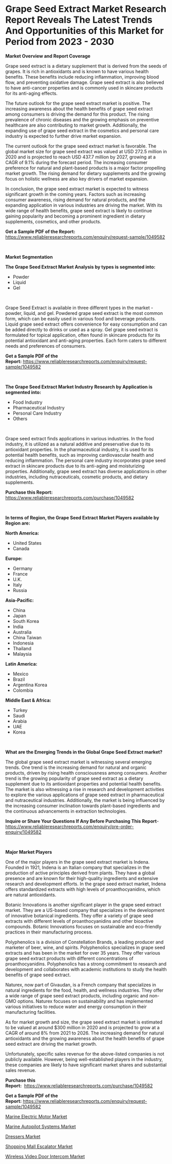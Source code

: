 <p><h1>Grape Seed Extract Market Research Report Reveals The Latest Trends And Opportunities of this Market for Period from 2023 - 2030</h1></p><p><strong>Market Overview and Report Coverage</strong></p>
<p><p>Grape seed extract is a dietary supplement that is derived from the seeds of grapes. It is rich in antioxidants and is known to have various health benefits. These benefits include reducing inflammation, improving blood flow, and preventing oxidative damage. Grape seed extract is also believed to have anti-cancer properties and is commonly used in skincare products for its anti-aging effects.</p><p>The future outlook for the grape seed extract market is positive. The increasing awareness about the health benefits of grape seed extract among consumers is driving the demand for this product. The rising prevalence of chronic diseases and the growing emphasis on preventive healthcare are also contributing to market growth. Additionally, the expanding use of grape seed extract in the cosmetics and personal care industry is expected to further drive market expansion.</p><p>The current outlook for the grape seed extract market is favorable. The global market size for grape seed extract was valued at USD 272.5 million in 2020 and is projected to reach USD 437.7 million by 2027, growing at a CAGR of 9.1% during the forecast period. The increasing consumer preference for natural and plant-based products is a major factor propelling market growth. The rising demand for dietary supplements and the growing focus on holistic wellness are also key drivers of market expansion.</p><p>In conclusion, the grape seed extract market is expected to witness significant growth in the coming years. Factors such as increasing consumer awareness, rising demand for natural products, and the expanding application in various industries are driving the market. With its wide range of health benefits, grape seed extract is likely to continue gaining popularity and becoming a prominent ingredient in dietary supplements, cosmetics, and other products.</p></p>
<p><strong>Get a Sample PDF of the Report:</strong> <a href="https://www.reliableresearchreports.com/enquiry/request-sample/1049582">https://www.reliableresearchreports.com/enquiry/request-sample/1049582</a></p>
<p>&nbsp;</p>
<p><strong>Market Segmentation</strong></p>
<p><strong>The Grape Seed Extract Market Analysis by types is segmented into:</strong></p>
<p><ul><li>Powder</li><li>Liquid</li><li>Gel</li></ul></p>
<p>&nbsp;</p>
<p><p>Grape Seed Extract is available in three different types in the market - powder, liquid, and gel. Powdered grape seed extract is the most common form, which can be easily used in various food and beverage products. Liquid grape seed extract offers convenience for easy consumption and can be added directly to drinks or used as a spray. Gel grape seed extract is formulated for topical application, often found in skincare products for its potential antioxidant and anti-aging properties. Each form caters to different needs and preferences of consumers.</p></p>
<p><strong>Get a Sample PDF of the Report:</strong>&nbsp;<a href="https://www.reliableresearchreports.com/enquiry/request-sample/1049582">https://www.reliableresearchreports.com/enquiry/request-sample/1049582</a></p>
<p>&nbsp;</p>
<p><strong>The Grape Seed Extract Market Industry Research by Application is segmented into:</strong></p>
<p><ul><li>Food Industry</li><li>Pharmaceutical Industry</li><li>Personal Care Industry</li><li>Others</li></ul></p>
<p>&nbsp;</p>
<p><p>Grape seed extract finds applications in various industries. In the food industry, it is utilized as a natural additive and preservative due to its antioxidant properties. In the pharmaceutical industry, it is used for its potential health benefits, such as improving cardiovascular health and reducing inflammation. The personal care industry incorporates grape seed extract in skincare products due to its anti-aging and moisturizing properties. Additionally, grape seed extract has diverse applications in other industries, including nutraceuticals, cosmetic products, and dietary supplements.</p></p>
<p><strong>Purchase this Report:</strong>&nbsp; <a href="https://www.reliableresearchreports.com/purchase/1049582">https://www.reliableresearchreports.com/purchase/1049582</a></p>
<p>&nbsp;</p>
<p><strong>In terms of Region, the Grape Seed Extract Market Players available by Region are:</strong></p>
<p>
    <p> <strong> North America: </strong>
        <ul>
            <li>United States</li>
            <li>Canada</li>
        </ul>
        </p> 
    <p> <strong> Europe: </strong>
        <ul>
            <li>Germany</li>
            <li>France</li>
            <li>U.K.</li>
            <li>Italy</li>
            <li>Russia</li>
        </ul>
        </p> 
    <p> <strong> Asia-Pacific: </strong>
        <ul>
            <li>China</li>
            <li>Japan</li>
            <li>South Korea</li>
            <li>India</li>
            <li>Australia</li>
            <li>China Taiwan</li>
            <li>Indonesia</li>
            <li>Thailand</li>
            <li>Malaysia</li>
        </ul>
        </p> 
    <p> <strong> Latin America: </strong>
        <ul>
            <li>Mexico</li>
            <li>Brazil</li>
            <li>Argentina Korea</li>
            <li>Colombia</li>
        </ul>
        </p> 
    <p> <strong> Middle East & Africa: </strong>
        <ul>
            <li>Turkey</li>
            <li>Saudi</li>
            <li>Arabia</li>
            <li>UAE</li>
            <li>Korea</li>
        </ul>
    </p>
    </p>
<p>&nbsp;</p>
<p><strong>What are the Emerging Trends in the Global Grape Seed Extract market?</strong></p>
<p><p>The global grape seed extract market is witnessing several emerging trends. One trend is the increasing demand for natural and organic products, driven by rising health consciousness among consumers. Another trend is the growing popularity of grape seed extract as a dietary supplement due to its antioxidant properties and potential health benefits. The market is also witnessing a rise in research and development activities to explore the various applications of grape seed extract in pharmaceutical and nutraceutical industries. Additionally, the market is being influenced by the increasing consumer inclination towards plant-based ingredients and the continuous advancements in extraction technologies.</p></p>
<p><strong>Inquire or Share Your Questions If Any Before Purchasing This Report</strong>- <a href="https://www.reliableresearchreports.com/enquiry/pre-order-enquiry/1049582">https://www.reliableresearchreports.com/enquiry/pre-order-enquiry/1049582</a></p>
<p>&nbsp;</p>
<p><strong>Major Market Players</strong></p>
<p><p>One of the major players in the grape seed extract market is Indena. Founded in 1921, Indena is an Italian company that specializes in the production of active principles derived from plants. They have a global presence and are known for their high-quality ingredients and extensive research and development efforts. In the grape seed extract market, Indena offers standardized extracts with high levels of proanthocyanidins, which are natural antioxidants.</p><p>Botanic Innovations is another significant player in the grape seed extract market. They are a US-based company that specializes in the development of innovative botanical ingredients. They offer a variety of grape seed extracts with different levels of proanthocyanidins and other bioactive compounds. Botanic Innovations focuses on sustainable and eco-friendly practices in their manufacturing process.</p><p>Polyphenolics is a division of Constellation Brands, a leading producer and marketer of beer, wine, and spirits. Polyphenolics specializes in grape seed extracts and has been in the market for over 35 years. They offer various grape seed extract products with different concentrations of proanthocyanidins. Polyphenolics has a strong commitment to research and development and collaborates with academic institutions to study the health benefits of grape seed extract.</p><p>Naturex, now part of Givaudan, is a French company that specializes in natural ingredients for the food, health, and wellness industries. They offer a wide range of grape seed extract products, including organic and non-GMO options. Naturex focuses on sustainability and has implemented various initiatives to reduce water and energy consumption in their manufacturing facilities.</p><p>As for market growth and size, the grape seed extract market is estimated to be valued at around $300 million in 2020 and is projected to grow at a CAGR of around 8% from 2021 to 2026. The increasing demand for natural antioxidants and the growing awareness about the health benefits of grape seed extract are driving the market growth.</p><p>Unfortunately, specific sales revenue for the above-listed companies is not publicly available. However, being well-established players in the industry, these companies are likely to have significant market shares and substantial sales revenue.</p></p>
<p><strong>Purchase this Report:</strong>&nbsp;&nbsp;<a href="https://www.reliableresearchreports.com/purchase/1049582">https://www.reliableresearchreports.com/purchase/1049582</a></p>
<p></p>
<p><strong>Get a Sample PDF of the Report:</strong>&nbsp;<a href="https://www.reliableresearchreports.com/enquiry/request-sample/1049582">https://www.reliableresearchreports.com/enquiry/request-sample/1049582</a></p>
<p><p><a href="https://medium.com/@deirdredavies67/marine-electric-motor-market-trends-and-market-analysis-forecasted-for-period-2023-2030-3f6e2b34a995">Marine Electric Motor Market</a></p><p><a href="https://medium.com/@twiladurgan/marine-autopilot-systems-nbsp-market-focuses-on-market-share-size-and-projected-forecast-till-2030-e2a54e16aa48">Marine Autopilot Systems Market</a></p><p><a href="https://medium.com/@deirdreclark76/dressers-market-insights-into-market-cagr-market-trends-and-growth-strategies-8006123aa50c">Dressers Market</a></p><p><a href="https://medium.com/@avaalsop666/shopping-mall-escalator-market-analysis-and-sze-forecasted-for-period-from-2023-to-2030-443137b24127">Shopping Mall Escalator Market</a></p><p><a href="https://medium.com/@gabriellemcgrath66/wireless-video-door-intercom-market-report-reveals-the-latest-trends-and-growth-opportunities-of-7c9aa259eeb1">Wireless Video Door Intercom Market</a></p></p>